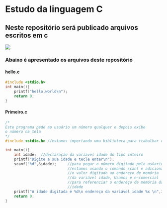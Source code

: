 # Estudo da linguagem C
## Neste repositório será publicado arquivos escritos em c

<img src= "https://avatars.githubusercontent.com/u/25699522?s=200&v=4">

### Abaixo é apresentado os arquivos deste repositório

#### hello.c

```c
#include <stdio.h>
int main(){
    printf("hello,world\n");
    return 0;
}
```

#### Primeiro.c

```c
/*
Este programa pede ao usuário um número qualquer e depois exibe 
o número na tela
*/
#include <stdio.h> //estamos importando uma biblioteca para trabalhar com entrada e saida de dados

int main(){
    int idade;  //declaração da variavel idade do tipo inteiro
    printf("Digite a sua idade e tecle enter\n");
    scanf("%d",&idade);     //para pegar o número digitado pelo usúario 
                            //estamos usando o comando scanf e adicionando
                            //o valor digitado ao endereço de memória 
                            //da variável idade, Usamos e e-comercial 
                            //para referenciar o endereço de memória da variável
                            //idade
    printf("A idade digitada é %d\n endereço da variável idade %x \n",idade, &idade);
    return 0;                   
}
```


